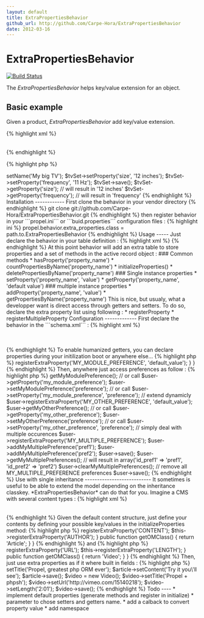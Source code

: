 ```yaml
---
layout: default
title: ExtraPropertiesBehavior
github_url: http://github.com/Carpe-Hora/ExtraPropertiesBehavior
date: 2012-03-16
---
```


ExtraPropertiesBehavior
=======================

[![Build Status](https://secure.travis-ci.org/Carpe-Hora/ExtraPropertiesBehavior.png?branch=master)](http://travis-ci.org/Carpe-Hora/ExtraPropertiesBehavior)

The *ExtraPropertiesBehavior* helps key/value extension for an object.

Basic example
-------------

Given a product, *ExtraPropertiesBehavior* add key/value extension.

{% highlight xml %}
<table name="product">
  <column name="id" type="INTEGER" primaryKey="true" autoincrement="true" />
  <column name="name" type="VARCHAR" size="255" />
  <behavior name="extra_properties" />
</table>
{% endhighlight %}

{% highlight php %}
<?php
$tvSet = new Product();
$tvSet->setName('My big TV');
$tvSet->setProperty('size', '12 inches');
$tvSet->setProperty('frequency', '11 Hz');
$tvSet->save();

$tvSet->getProperty('size'); // will result in '12 inches'
$tvSet->getProperty('frequency'); // will result in 'frequency'
{% endhighlight %}

Installation
------------

First clone the behavior in your vendor directory

{% endhighlight %}
git clone git://github.com/Carpe-Hora/ExtraPropertiesBehavior.git
{% endhighlight %}

then register behavior in your ```propel.ini``` or ```buid.properties``` configuration files :

{% highlight ini %}
propel.behavior.extra_properties.class = path.to.ExtraPropertiesBehavior
{% endhighlight %}

Usage
-----

Just declare the behavior in your table definition :

{% highlight xml %}
<!-- in schema.xml -->
<behavior name="extra_properties" />
{% endhighlight %}

At this point behavior will add an extra table to store properties and a set of methods in the active 
record object :

### Common methods

 * hasProperty('property_name')
 * countPropertiesByName('property_name')
 * initializeProperties()
 * deletePropertiesByName('property_name')

### Single instance properties

 * setProperty('property_name', 'value')
 * getProperty('property_name', 'default value')

### multiple instance properties

 * addProperty('property_name', 'value')
 * getPropertiesByName('property_name')

This is nice, but usualy, what a developper want is direct access through getters and setters.
To do so, declare the extra property list using following :

 * registerProperty
 * registerMultipleProperty

Configuration
-------------

First declare the behavior in the ```schema.xml``` :

{% highlight xml %}
<database name="user">
  <table name="user_preference">
    <column name="id" type="INTEGER" primaryKey="true" autoincrement="true" />
    <column name="key" type="VARCHAR" size="50" />
    <column name="value" type="LONGVARCHAR" />
    <column name="user_id" type="integer" required="true" />
    <foreign-key foreignTable="user" onDelete="cascade" refPhpName="Preference">
      <reference local="user_id" foreign="id" />
    </foreign-key>
  </table>

  <table name="user">
    <column name="id" type="INTEGER" primaryKey="true" autoincrement="true" />
    <column name="name" type="VARCHAR" size="255" />
    <behavior name="extra_properties" >
      <!-- related table -->
      <parameter name="properties_table" value="user_preference" />
      <!-- property label column -->
      <parameter name="property_name_column" value="key" />
      <!-- property value column -->
      <parameter name="property_value_column" value="value" />
      <!-- normalize property names and values using peer normalize methods ? -->
      <parameter name="property_value_column" value="true" />
    </behavior>
  </table>
</database>
{% endhighlight %}

To enable humanized getters, you can declare properties during your initilization boot or anywhere else...

{% highlight php %}
<?php
class User extends BaseUser
{
  protected function initialize()
  {
    $this->registerExtraProperty('MY_MODULE_PREFERENCE', 'default_value');
  }
}
{% endhighlight %}

Then, anywhere just access preferences as follow :

{% highlight php %}
<?php
// built in extension
$user->getMyModulePreference();             // or call $user->getProperty('my_module_preference');
$user->setMyModulePreference('preference'); // or call $user->setProperty('my_module_preference', 'preference');

// extend dynamicly
$user->registerExtraProperty('MY_OTHER_PREFERENCE', 'default_value');
$user->getMyOtherPreference();             // or call $user->getProperty('my_other_preference');
$user->setMyOtherPreference('preference'); // or call $user->setProperty('my_other_preference', 'preference');

// simply deal with multiple occurences
$user->registerExtraProperty('MY_MULTIPLE_PREFERENCE');
$user->addMyMultiplePreference('pref1');
$user->addMyMultiplePreference('pref2');
$user->save();

$user->getMyMultiplePreferences();        // will result in array('id_pref1' => 'pref1', 'id_pref2' => 'pref2')
$user->clearMyMultiplePreferences();      // remove all MY_MULTIPLE_PREFERENCE preferences
$user->save();
{% endhighlight %}

Use with single inheritance
---------------------------

It sometimes is useful to be able to extend the model depending on the inheritance classkey.
*ExtraPropertiesBehavior* can do that for you.

Imagine a CMS with several content types :

{% highlight xml %}
<database name="content">
  <table name="content">
    <column name="id" type="INTEGER" primaryKey="true" autoincrement="true" />
    <column name="title" type="VARCHAR" size="255" />
    <column name="type" type="VARCHAR" inheritance="single">
    <behavior name="extra_properties" />
  </table>
</database>
{% endhighlight %}

Given the default content structure, just define your contents by defining your possible key/values in the 
initializeProperties method:

{% highlight php %}
<?php
class Article extends Content
{
  protected function initializeProperties()
  {
    $this->registerExtraProperty('CONTENT');
    $this->registerExtraProperty('AUTHOR');
  }

  public function getOMClass()
  {
    return 'Article';
  }
}
{% endhighlight %}

and

{% highlight php %}
<?php
class Video extends Content
{
  protected function initializeProperties()
  {
    $this->registerExtraProperty('URL');
    $this->registerExtraProperty('LENGTH');
  }

  public function getOMClass()
  {
    return 'Video';
  }
}
{% endhighlight %}

Then, just use extra properties as if it where built in fields :

{% highlight php %}
<?php
$article = new Article();
$article->setTitle('Propel, greatest php ORM ever');
$article->setContent('Try it you\'ll see');
$article->save();

$video = new Video();
$video->setTitle('Propel + phpsh');
$video->setUrl('http://vimeo.com/15140218');
$video->setLength('2:01');
$video->save();
{% endhighlight %}

Todo
----

 * implement default properties (generate methods and register in initialize)
 * parameter to chose setters and getters name.
 * add a calback to convert property value
 * add namespace

